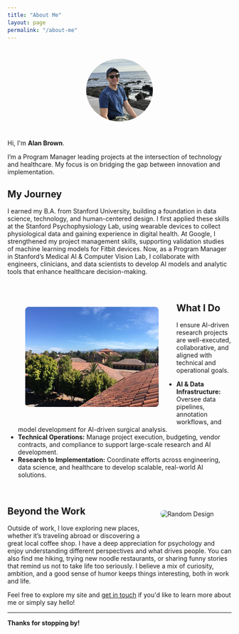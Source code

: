 ```yaml
---
title: "About Me" 
layout: page
permalink: "/about-me"
---
```


<img src="/assets/images/alan_b_casual.jpg" alt="Profile Picture" style="width:150px; border-radius:50%; display:block; margin:40px auto;"/>

Hi, I'm **Alan Brown**.

I’m a Program Manager leading projects at the intersection of technology and healthcare. My focus is on bridging the gap between innovation and implementation.

## My Journey

I earned my B.A. from Stanford University, building a foundation in data science, technology, and human-centered design. I first applied these skills at the Stanford Psychophysiology Lab, using wearable devices to collect physiological data and gaining experience in digital health. At Google, I strengthened my project management skills, supporting validation studies of machine learning models for Fitbit devices. Now, as a Program Manager in Stanford’s Medical AI & Computer Vision Lab, I collaborate with engineers, clinicians, and data scientists to develop AI models and analytic tools that enhance healthcare decision-making.

<br style="clear:both;" />
<img src="/assets/images/stan.jpg" alt="Random Cityscape" style="float:left; margin:40px; max-width:300px; border-radius:8px;"/>

## What I Do

I ensure AI-driven research projects are well-executed, collaborative, and aligned with technical and operational goals.

- **AI & Data Infrastructure:** Oversee data pipelines, annotation workflows, and model development for AI-driven surgical analysis.
- **Technical Operations:** Manage project execution, budgeting, vendor contracts, and compliance to support large-scale research and AI development.
- **Research to Implementation:** Coordinate efforts across engineering, data science, and healthcare to develop scalable, real-world AI solutions.

<br style="clear:both;" />
<img src="/assets/images/panama.jpg" alt="Random Design" style="float:right; margin:40px; max-width:300px; border-radius:8px;"/>

## Beyond the Work

Outside of work, I love exploring new places, whether it’s traveling abroad or discovering a great local coffee shop. I have a deep appreciation for psychology and enjoy understanding different perspectives and what drives people. You can also find me hiking, trying new noodle restaurants, or sharing funny stories that remind us not to take life too seriously. I believe a mix of curiosity, ambition, and a good sense of humor keeps things interesting, both in work and life.

Feel free to explore my site and [get in touch](mailto:alanb@alumni.stanford.edu) if you'd like to learn more about me or simply say hello!

---

**Thanks for stopping by!**

